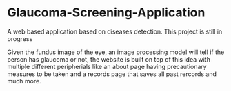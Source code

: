 # Glaucoma-Screening-Application
A web based application based on diseases detection.
This project is still in progress

Given the fundus image of the eye, an image processing model will tell if the person has glaucoma or not, the website is built on top of this idea with multiple different peripherials like an about page having precautionary measures to be taken and a records page that saves all past rercords and much more.

